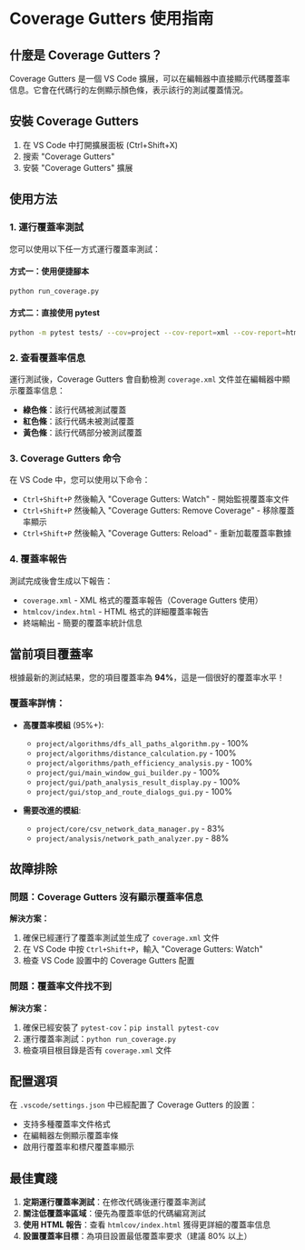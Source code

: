 # Coverage Gutters 使用指南

## 什麼是 Coverage Gutters？

Coverage Gutters 是一個 VS Code 擴展，可以在編輯器中直接顯示代碼覆蓋率信息。它會在代碼行的左側顯示顏色條，表示該行的測試覆蓋情況。

## 安裝 Coverage Gutters

1. 在 VS Code 中打開擴展面板 (Ctrl+Shift+X)
2. 搜索 "Coverage Gutters"
3. 安裝 "Coverage Gutters" 擴展

## 使用方法

### 1. 運行覆蓋率測試

您可以使用以下任一方式運行覆蓋率測試：

#### 方式一：使用便捷腳本
```bash
python run_coverage.py
```

#### 方式二：直接使用 pytest
```bash
python -m pytest tests/ --cov=project --cov-report=xml --cov-report=html --cov-report=term-missing
```

### 2. 查看覆蓋率信息

運行測試後，Coverage Gutters 會自動檢測 `coverage.xml` 文件並在編輯器中顯示覆蓋率信息：

- **綠色條**：該行代碼被測試覆蓋
- **紅色條**：該行代碼未被測試覆蓋
- **黃色條**：該行代碼部分被測試覆蓋

### 3. Coverage Gutters 命令

在 VS Code 中，您可以使用以下命令：

- `Ctrl+Shift+P` 然後輸入 "Coverage Gutters: Watch" - 開始監視覆蓋率文件
- `Ctrl+Shift+P` 然後輸入 "Coverage Gutters: Remove Coverage" - 移除覆蓋率顯示
- `Ctrl+Shift+P` 然後輸入 "Coverage Gutters: Reload" - 重新加載覆蓋率數據

### 4. 覆蓋率報告

測試完成後會生成以下報告：

- `coverage.xml` - XML 格式的覆蓋率報告（Coverage Gutters 使用）
- `htmlcov/index.html` - HTML 格式的詳細覆蓋率報告
- 終端輸出 - 簡要的覆蓋率統計信息

## 當前項目覆蓋率

根據最新的測試結果，您的項目覆蓋率為 **94%**，這是一個很好的覆蓋率水平！

### 覆蓋率詳情：

- **高覆蓋率模組** (95%+):
  - `project/algorithms/dfs_all_paths_algorithm.py` - 100%
  - `project/algorithms/distance_calculation.py` - 100%
  - `project/algorithms/path_efficiency_analysis.py` - 100%
  - `project/gui/main_window_gui_builder.py` - 100%
  - `project/gui/path_analysis_result_display.py` - 100%
  - `project/gui/stop_and_route_dialogs_gui.py` - 100%

- **需要改進的模組**:
  - `project/core/csv_network_data_manager.py` - 83%
  - `project/analysis/network_path_analyzer.py` - 88%

## 故障排除

### 問題：Coverage Gutters 沒有顯示覆蓋率信息

**解決方案：**
1. 確保已經運行了覆蓋率測試並生成了 `coverage.xml` 文件
2. 在 VS Code 中按 `Ctrl+Shift+P`，輸入 "Coverage Gutters: Watch"
3. 檢查 VS Code 設置中的 Coverage Gutters 配置

### 問題：覆蓋率文件找不到

**解決方案：**
1. 確保已經安裝了 `pytest-cov`：`pip install pytest-cov`
2. 運行覆蓋率測試：`python run_coverage.py`
3. 檢查項目根目錄是否有 `coverage.xml` 文件

## 配置選項

在 `.vscode/settings.json` 中已經配置了 Coverage Gutters 的設置：

- 支持多種覆蓋率文件格式
- 在編輯器左側顯示覆蓋率條
- 啟用行覆蓋率和標尺覆蓋率顯示

## 最佳實踐

1. **定期運行覆蓋率測試**：在修改代碼後運行覆蓋率測試
2. **關注低覆蓋率區域**：優先為覆蓋率低的代碼編寫測試
3. **使用 HTML 報告**：查看 `htmlcov/index.html` 獲得更詳細的覆蓋率信息
4. **設置覆蓋率目標**：為項目設置最低覆蓋率要求（建議 80% 以上） 